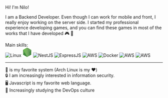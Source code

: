 <p>Hi! I'm Nilo!</p>
<p>I am a Backend Developer. Even though I can work for mobile and front, I really enjoy working on the server side.  I started my professional experience developing games, and you can find these games in most of the works that I have developed 🎮 🤣</p>
Main skills:<br>
<span><img alt="Linux" src="https://upload.wikimedia.org/wikipedia/commons/3/35/Tux.svg" width="30"/></span>
<span><img alt="NodeJS" src="https://raw.githubusercontent.com/github/explore/80688e429a7d4ef2fca1e82350fe8e3517d3494d/topics/nodejs/nodejs.png" width="30"/></span>
<span><img alt="NestJS" src="https://docs.nestjs.com/assets/logo-small.svg" width="30"/></span>
<span><img alt="ExpressJS" src="http://www.userlogos.org/files/logos/2690_fernandosantucci/expressjs.logo_.png" width="40"/></span>
<span><img alt="AWS" src="https://upload.wikimedia.org/wikipedia/commons/archive/3/35/20190417225046%21The_C_Programming_Language_logo.svg" width="35"/></span>
<span><img alt="Docker" src="https://www.docker.com/sites/default/files/d8/2019-07/Moby-logo.png" width="50"/></span>
<span><img alt="AWS" src="https://logodownload.org/wp-content/uploads/2017/11/amazon-web-services-logo-1.png" width="90"/></span>
<span><img alt="AWS" src="https://upload.wikimedia.org/wikipedia/commons/thumb/8/87/Arduino_Logo.svg/720px-Arduino_Logo.svg.png" width="50"/></span>
<hr>
<div>🐧 is my favorite system (Arch Linux is my ❤️)</div>
<div>🔒 I am increasingly interested in information security.</div>
<div>🖥 Javascript is my favorite web language.</div>
<div>🔄 Increasingly studying the DevOps culture</div>
